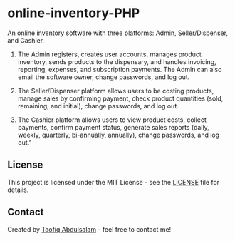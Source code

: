 # online-inventory-PHP

An online inventory software with three platforms: Admin, Seller/Dispenser, and Cashier. 

1.  The Admin registers, creates user accounts, manages product inventory, sends products to the dispensary, and handles invoicing, reporting, expenses, and subscription payments. The Admin can also email the software owner, change passwords, and log out.

2.  The Seller/Dispenser platform allows users to be costing products, manage sales by confirming payment, check product quantities (sold, remaining, and initial), change passwords, and log out.

3.  The Cashier platform allows users to view product costs, collect payments, confirm payment status, generate sales reports (daily, weekly, quarterly, bi-annually, annually), change passwords, and log out."

## License

This project is licensed under the MIT License - see the [LICENSE](LICENSE) file for details.
## Contact

Created by [Taofiq Abdulsalam](https://github.com/WBLT4U) - feel free to contact me!
